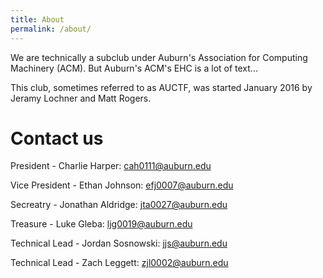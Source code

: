 ```yaml
---
title: About
permalink: /about/
---
```


We are technically a subclub under Auburn's Association for Computing Machinery (ACM). 
But Auburn's ACM's EHC is a lot of text...

This club, sometimes referred to as AUCTF, was started January 2016 by Jeramy Lochner and Matt Rogers.

# Contact us

President - Charlie Harper: [cah0111@auburn.edu](mailto:cah0111@auburn.edu)

Vice President - Ethan Johnson: [efj0007@auburn.edu](mailto:efj0007@auburn.edu)

Secreatry - Jonathan Aldridge: [jta0027@auburn.edu](mailto:jta0027@auburn.edu)

Treasure - Luke Gleba: [ljg0019@auburn.edu](mailto:ljg0019@auburn.edu)

Technical Lead - Jordan Sosnowski: [jjs@auburn.edu](mailto:jjs@auburn.edu)

Technical Lead - Zach Leggett: [zjl0002@auburn.edu](mailto:zjl0002@auburn.edu)
